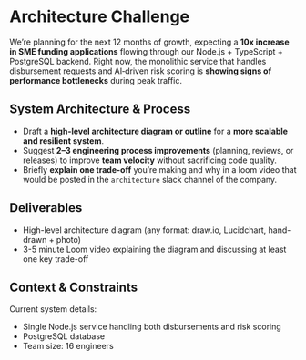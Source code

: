 # Architecture Challenge

We’re planning for the next 12 months of growth, expecting a **10x increase in SME funding applications** flowing through our Node.js + TypeScript + PostgreSQL backend. Right now, the monolithic service that handles disbursement requests and AI‑driven risk scoring is **showing signs of performance bottlenecks** during peak traffic.

## System Architecture & Process

- Draft a **high-level architecture diagram or outline** for a **more scalable and resilient system**.
- Suggest **2–3 engineering process improvements** (planning, reviews, or releases) to improve **team velocity** without sacrificing code quality.
- Briefly **explain one trade-off** you’re making and why in a loom video that would be posted in the `architecture` slack channel of the company.

## Deliverables

- High-level architecture diagram (any format: draw.io, Lucidchart, hand-drawn + photo)
- 3-5 minute Loom video explaining the diagram and discussing at least one key trade-off

## Context & Constraints

Current system details:

- Single Node.js service handling both disbursements and risk scoring
- PostgreSQL database
- Team size: 16 engineers
